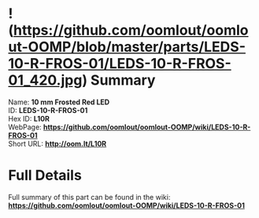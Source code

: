
!(https://github.com/oomlout/oomlout-OOMP/blob/master/parts/LEDS-10-R-FROS-01/LEDS-10-R-FROS-01_420.jpg)
Summary
=================
  
Name: __10 mm Frosted Red LED__    
ID: __LEDS-10-R-FROS-01__   
Hex ID: __L10R__   
WebPage: __https://github.com/oomlout/oomlout-OOMP/wiki/LEDS-10-R-FROS-01__   
Short URL: __http://oom.lt/L10R__   

Full Details
==========================
Full summary of this part can be found in the wiki:   
__https://github.com/oomlout/oomlout-OOMP/wiki/LEDS-10-R-FROS-01__    

